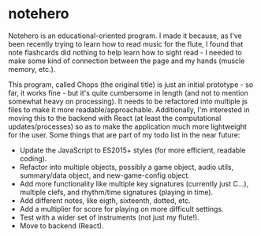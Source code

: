 # notehero

Notehero is an educational-oriented program. I made it because, as I've been recently trying to learn how to read music for the flute, I found that note flashcards did nothing to help learn how to sight read - I needed to make some kind of connection between the page and my hands (muscle memory, etc.).

This program, called Chops (the original title) is just an initial prototype - so far, it works fine - but it's quite cumbersome in length (and not to mention somewhat heavy on processing). It needs to be refactored into multiple js files to make it more readable/approachable. Additionally, I'm interested in moving this to the backend with React (at least the computational updates/processes) so as to make the application much more lightweight for the user. Some things that are part of my todo list in the near future:

- Update the JavaScript to ES2015+ styles (for more efficient, readable coding).
- Refactor into multiple objects, possibly a game object, audio utils, summary/data object, and new-game-config object.
- Add more functionality like multiple key signatures (currently just C...), multiple clefs, and rhythm/time signatures (playing in time).
- Add different notes, like eigth, sixteenth, dotted, etc.
- Add a multiplier for score for playing on more difficult settings.
- Test with a wider set of instruments (not just my flute!).
- Move to backend (React).
